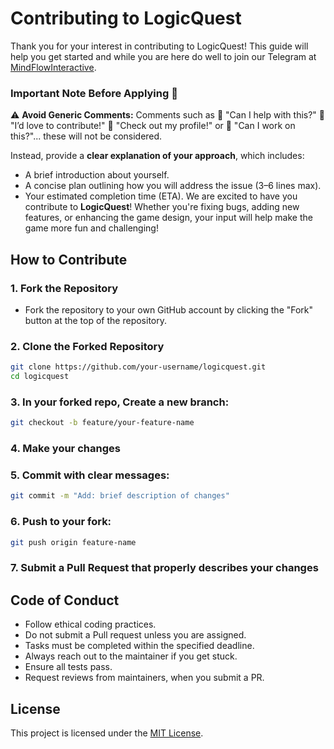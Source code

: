 # Contributing to LogicQuest

Thank you for your interest in contributing to LogicQuest! This guide will help you get started and while you are here do well to join our Telegram at [MindFlowInteractive](https://t.me/+uwmcBHURU_1kYjJk).

### Important Note Before Applying 📝

⚠️ **Avoid Generic Comments:** Comments such as 🚫
"Can I help with this?" 🚫
"I’d love to contribute!" 🚫
"Check out my profile!" or 🚫
"Can I work on this?"... these will not be considered.

Instead, provide a **clear explanation of your approach**, which includes:

- A brief introduction about yourself.
- A concise plan outlining how you will address the issue (3–6 lines max).
- Your estimated completion time (ETA).
  We are excited to have you contribute to **LogicQuest**! Whether you're fixing bugs, adding new features, or enhancing the game design, your input will help make the game more fun and challenging!

## How to Contribute

### 1. Fork the Repository

- Fork the repository to your own GitHub account by clicking the "Fork" button at the top of the repository.

### 2. Clone the Forked Repository

```bash
git clone https://github.com/your-username/logicquest.git
cd logicquest
```

### 3. In your forked repo, Create a new branch:

```bash
git checkout -b feature/your-feature-name
```

### 4. Make your changes

### 5. Commit with clear messages:

```bash
git commit -m "Add: brief description of changes"
```

### 6. Push to your fork:

```bash
git push origin feature-name
```

### 7. Submit a Pull Request that properly describes your changes

## Code of Conduct

- Follow ethical coding practices.
- Do not submit a Pull request unless you are assigned.
- Tasks must be completed within the specified deadline.
- Always reach out to the maintainer if you get stuck.
- Ensure all tests pass.
- Request reviews from maintainers, when you submit a PR.

## License

This project is licensed under the [MIT License](LICENSE).
